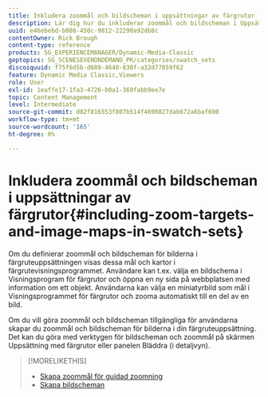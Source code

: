 ```yaml
---
title: Inkludera zoommål och bildscheman i uppsättningar av färgrutor
description: Lär dig hur du inkluderar zoommål och bildscheman i Uppsättningar med färgrutor i Adobe Dynamic Media Classic.
uuid: e46ebebd-b086-450c-9812-22290a92db8c
contentOwner: Rick Brough
content-type: reference
products: SG_EXPERIENCEMANAGER/Dynamic-Media-Classic
geptopics: SG_SCENESEVENONDEMAND_PK/categories/swatch_sets
discoiquuid: f75f6d5b-d689-4640-838f-a32d77859f62
feature: Dynamic Media Classic,Viewers
role: User
exl-id: 1eaffe17-1fa3-4726-b0a1-369fabb9ee7e
topic: Content Management
level: Intermediate
source-git-commit: d82f816553f807b514f4690827dab672a6baf690
workflow-type: tm+mt
source-wordcount: '165'
ht-degree: 0%

---
```


# Inkludera zoommål och bildscheman i uppsättningar av färgrutor{#including-zoom-targets-and-image-maps-in-swatch-sets}

Om du definierar zoommål och bildscheman för bilderna i färgruteuppsättningen visas dessa mål och kartor i färgrutevisningsprogrammet. Användare kan t.ex. välja en bildschema i Visningsprogram för färgrutor och öppna en ny sida på webbplatsen med information om ett objekt. Användarna kan välja en miniatyrbild som mål i Visningsprogrammet för färgrutor och zooma automatiskt till en del av en bild.

Om du vill göra zoommål och bildscheman tillgängliga för användarna skapar du zoommål och bildscheman för bilderna i din färgruteuppsättning. Det kan du göra med verktygen för bildscheman och zoommål på skärmen Uppsättning med färgrutor eller panelen Bläddra (i detaljvyn).

>[!MORELIKETHIS]
>
>* [Skapa zoommål för guidad zoomning](creating-zoom-targets-guided-zoom.md#creating_zoom_targets_for_guided_zoom)
>* [Skapa bildscheman](creating-image-maps.md#creating_image_maps)
